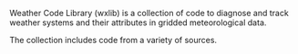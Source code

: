 Weather Code Library (wxlib) is a collection of code to diagnose and track weather systems and their attributes in gridded meteorological data.

The collection includes code from a variety of sources. 
